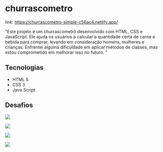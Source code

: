 # churrascometro

link: https://churrascometro-simple-c56ac4.netlify.app/

"Este projeto é um churrascometrô desenvolvido com HTML, CSS e JavaScript. Ele ajuda os usuários a calcular a quantidade certa de carne e bebida para comprar, levando em consideração homens, mulheres e crianças. Enfrentei alguma dificuldade em aplicar métodos de classes, mas estou comprometido em melhorar isso no futuro. "

## Tecnologias
- HTML 5
- CSS 3
- Java Script

## Desafios

![](https://i.postimg.cc/dVL1JXCb/desktop-1.png)

![](https://i.postimg.cc/MKsH2xn0/desktop-2.png)

![](https://i.postimg.cc/y6yWj0Bb/smarthphone-1.png)

![](https://i.postimg.cc/0jnQN1cs/smarthphone-2.png)
